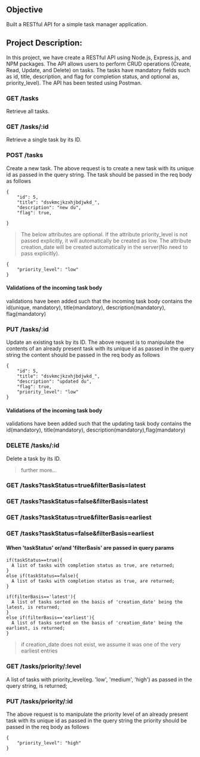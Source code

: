 ## Objective
Built a RESTful API for a simple task manager application.

## Project Description:
In this project, we have create a RESTful API using Node.js, Express.js, and NPM packages. The API allows users to perform CRUD operations (Create, Read, Update, and Delete) on tasks. The tasks have mandatory fields such as id, title, description, and flag for completion status, and optional as, priority_level). The API has been tested using Postman.


### GET /tasks 
Retrieve all tasks.

### GET /tasks/:id 
Retrieve a single task by its ID.

### POST /tasks
Create a new task.
The above request is to create a new task with its unique id as passed in the query string. The task should be passed in the req body as follows
```
{   
    "id": 5,
    "title": "dsvkmcjkzxhjbdjwkd_",
    "description": "new du",
    "flag": true,

}
```
> The below attributes are optional. If the attribute priority_level is not passed explicitly, it will automatically be created as low. The attribute creation_date will be created automatically in the server(No need to pass explicitly).
```
{
    "priority_level": "low" 
}
```
#### Validations of the incoming task body
validations have been added such that the incoming task body contains the id(unique, mandatory), title(mandatory), description(mandatory), flag(mandatory)

### PUT /tasks/:id
Update an existing task by its ID.
The above request is to manipulate the contents of an already present task with its unique id as passed in the query string
the content should be passed in the req body as follows
```
{   
    "id": 5,
    "title": "dsvkmcjkzxhjbdjwkd_",
    "description": "updated du",
    "flag": true,
    "priority_level": "low"  
}
```
#### Validations of the incoming task body
validations have been added such that the updating task body contains the id(mandatory), title(mandatory), description(mandatory),flag(mandatory)


### DELETE /tasks/:id
Delete a task by its ID.

>further more...

### GET /tasks?taskStatus=true&filterBasis=latest
### GET /tasks?taskStatus=false&filterBasis=latest
### GET /tasks?taskStatus=true&filterBasis=earliest
### GET /tasks?taskStatus=false&filterBasis=earliest

#### When 'taskStatus' or/and 'filterBasis' are passed in query params

```
if(taskStatus==true){
  A list of tasks with completion status as true, are returned;
}
else if(taskStatus==false){
  A list of tasks with completion status as true, are returned;
}

if(filterBasis=='latest'){
  A list of tasks sorted on the basis of 'creation_date' being the latest, is returned;
}
else if(filterBasis=='earliest'){
  A list of tasks sorted on the basis of 'creation_date' being the earliest, is returned;
}
```
> if creation_date does not exist, we assume it was one of the very earliest entries

### GET /tasks/priority/:level
A list of tasks with priority_level(eg. 'low', 'medium', 'high') as passed in the query string, is returned;
### PUT /tasks/priority/:id
The above request is to manipulate the priority level of an already present task with its unique id as passed in the query string
the priority should be passed in the req body as follows
```
{
    "priority_level": "high"
}
```


